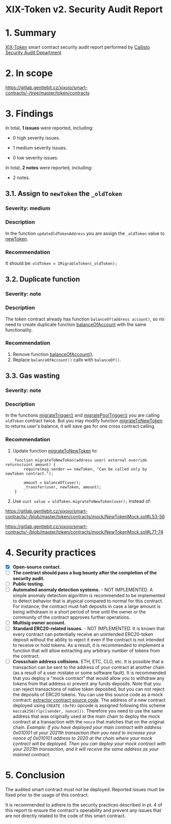 # XIX-Token v2. Security Audit Report

# 1. Summary

[XIX-Token](https://gitlab.gentlebit.cz/xixoio/smart-contracts/-/tree/master/token/contracts) smart contract security audit report performed by [Callisto Security Audit Department](https://github.com/EthereumCommonwealth/Auditing)

# 2. In scope

https://gitlab.gentlebit.cz/xixoio/smart-contracts/-/tree/master/token/contracts


# 3. Findings

In total, **1 issues** were reported, including:

- 0 high severity issues.

- 1 medium severity issues.

- 0 low severity issues.

In total, **2 notes** were reported, including:

- 2 notes.



## 3.1. Assign to `newToken` the `_oldToken`

### Severity: medium

### Description

In the function `updateOldTokenAddress` you are assign the `_oldToken` value to [newToken](https://gitlab.gentlebit.cz/xixoio/smart-contracts/-/blob/master/token/contracts/mock/NewTokenMock.sol#L40).

### Recommendation

It should be: `oldToken = IMigrableToken(_oldToken);`


## 3.2. Duplicate function

### Severity: note

### Description

The token contract already has function `balanceOf(address account)`, so no need to create duplicate function [balanceOfAccount](https://gitlab.gentlebit.cz/xixoio/smart-contracts/-/blob/master/token/contracts/lib/token/Token.sol#L244-246) with the same functionality.

### Recommendation

1. Remove function [balanceOfAccount()](https://gitlab.gentlebit.cz/xixoio/smart-contracts/-/blob/master/token/contracts/lib/token/Token.sol#L244-246).
2. Replace `balanceOfAccount()` calls with `balanceOf()`.

## 3.3. Gas wasting

### Severity: note

### Description

In the functions [migrateTrigger()](https://gitlab.gentlebit.cz/xixoio/smart-contracts/-/blob/master/token/contracts/mock/NewTokenMock.sol#L53-56) and [migratePoolTrigger()](https://gitlab.gentlebit.cz/xixoio/smart-contracts/-/blob/master/token/contracts/mock/NewTokenMock.sol#L71-74) you are calling `oldToken` contract twice. But you may modify function [migrateToNewToken](https://gitlab.gentlebit.cz/xixoio/smart-contracts/-/blob/master/token/contracts/lib/token/Token.sol#L233-238) to returns user's balance, it will save gas for one cross contract calling.

### Recommendation

1. Update function [migrateToNewToken](https://gitlab.gentlebit.cz/xixoio/smart-contracts/-/blob/master/token/contracts/lib/token/Token.sol#L233-238) to:
```Solidity
    function migrateToNewToken(address user) external override returns(uint amount) {        
        require(msg.sender == newToken, "Can be called only by newToken contract.");

        amount = balanceOf(user);        
        _transfer(user, newToken, amount);
    }
```

2. Use `uint value = oldToken.migrateToNewToken(user);` instead of:

https://gitlab.gentlebit.cz/xixoio/smart-contracts/-/blob/master/token/contracts/mock/NewTokenMock.sol#L53-56

https://gitlab.gentlebit.cz/xixoio/smart-contracts/-/blob/master/token/contracts/mock/NewTokenMock.sol#L71-74

# 4. Security practices

- [x] **Open-source contact**.
- [ ] **The contract should pass a bug bounty after the completion of the security audit.**
- [ ] **Public testing.**
- [ ] **Automated anomaly detection systems.** - NOT IMPLEMENTED. A simple anomaly detection algorithm is recommended to be implemented to detect behavior that is atypical compared to normal for this contract. For instance, the contract must halt deposits in case a large amount is being withdrawn in a short period of time until the owner or the community of the contract approves further operations.
- [ ] **Multisig owner account.**
- [ ] **Standard ERC20-related issues.** - NOT IMPLEMENTED. It is known that every contract can potentially receive an unintended ERC20-token deposit without the ability to reject it even if the contract is not intended to receive or hold tokens. As a result, it is recommended to implement a function that will allow extracting any arbitrary number of tokens from the contract.
- [ ] **Crosschain address collisions.** ETH, ETC, CLO, etc. It is possible that a transaction can be sent to the address of your contract at another chain (as a result of a user mistake or some software fault). It is recommended that you deploy a "mock contract" that would allow you to withdraw any tokens from that address or prevent any funds deposits. Note that you can reject transactions of native token deposited, but you can not reject the deposits of ERC20 tokens. You can use this source code as a mock contract: [extractor contract source code](https://github.com/EthereumCommonwealth/GNT-emergency-extractor-contract/blob/master/extractor.sol). The address of a new contract deployed using `CREATE (0xf0)` opcode is assigned following this scheme `keccak256(rlp([sender, nonce]))`. Therefore you need to use the same address that was originally used at the main chain to deploy the mock contract at a transaction with the `nonce` that matches that on the original chain. _Example: If you have deployed your main contract with address 0x010101 at your 2021th transaction then you need to increase your nonce of 0x010101 address to 2020 at the chain where your mock contract will be deployed. Then you can deploy your mock contract with your 2021th transaction, and it will receive the same address as your mainnet contract._

# 5. Conclusion

The audited smart contract must not be deployed. Reported issues must be fixed prior to the usage of this contract.

It is recommended to adhere to the security practices described in pt. 4 of this report to ensure the contract's operability and prevent any issues that are not directly related to the code of this smart contract.

